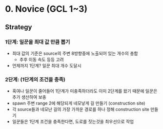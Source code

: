 # 0. Novice (GCL 1~3)

## Strategy

### 1단계: 일꾼을 최대 값 만큼 뽑기

* 최대 값의 기준은 source의 주변 8방향중에 노출되어 있는 개수의 총합
    * 추후 이동 속도 등등 고려
* 언제까지 1단계? 일꾼 최대 개수 도달시

### 2단계: (1단계의 조건을 충족)

* 혹여나 일꾼이 줄어들어 1단계가 미충족하더라도 이미 2단계를 왔기 때문에 일꾼은 추가 생산하여 보충
* spawn 주변 range 2에 해당되게 네모낳게 길 만들기 (construction site)
* 각 source들과 네모난 길의 가장 가까운 경로를 하나 정해 construction site 만들기
* 일꾼들은 1단계 조건을 충족한다면, 도로를 짓는것을 최우선으로 작업
